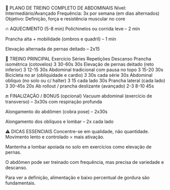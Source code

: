 🧱 PLANO DE TREINO COMPLETO DE ABDOMINAIS
Nível: Intermediário/Avançado
Frequência: 3x por semana (em dias alternados)
Objetivo: Definição, força e resistência muscular no core

🔥 AQUECIMENTO (5-8 min)
Polichinelos ou corrida leve – 2 min

Prancha alta + mobilidade (ombros e quadril) – 1 min

Elevação alternada de pernas deitado – 2x15

💪 TREINO PRINCIPAL
Exercício	Séries	Repetições	Descanso
Prancha isométrica (cotovelos)	3	30-60s	30s
Elevação de pernas deitado (reto inferior)	3	12-15	30s
Abdominal tradicional com pausa no topo	3	15-20	30s
Bicicleta no ar (obliquidade e cardio)	3	30s cada série	30s
Abdominal oblíquo (no solo ou c/ halter)	3	15 cada lado	30s
Prancha lateral (cada lado)	3	30-45s	20s
Ab rollout / prancha deslizante (avançado)	2-3	8-10	45s

🔚 FINALIZAÇÃO / BONUS (opcional)
Vacuum abdominal (exercício de transverso) – 3x30s com respiração profunda

Alongamento do abdômen (cobra pose) – 2x30s

Alongamento dos oblíquos e lombar – 2x cada lado

⚠️ DICAS ESSENCIAIS
Concentre-se em qualidade, não quantidade. Movimento lento e controlado = mais ativação.

Mantenha a lombar apoiada no solo em exercícios como elevação de pernas.

O abdômen pode ser treinado com frequência, mas precisa de variedade e descanso.

Para ver a definição, alimentação e baixo percentual de gordura são fundamentais.